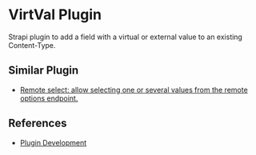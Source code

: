 # VirtVal Plugin
Strapi plugin to add a field with a virtual or external value to an existing Content-Type.


## Similar Plugin
- [Remote select: allow selecting one or several values from the remote options endpoint.](https://github.com/dmitriy-nz/strapi-plugin-remote-select/tree/main)

## References
- [Plugin Development](./doc/Develop.md)